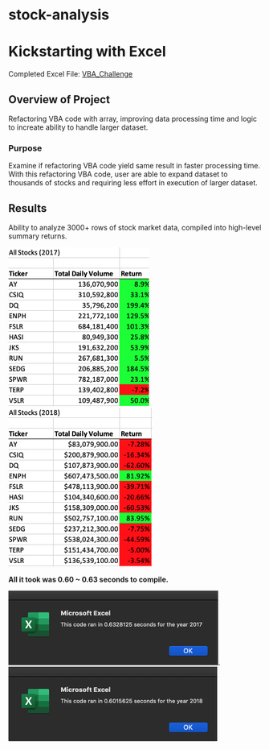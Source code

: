 # stock-analysis

# Kickstarting with Excel
Completed Excel File: [VBA_Challenge](https://github.com/aimeeyen/stock-analysis/blob/main/VBA_Challenge.xlsm)

## Overview of Project
Refactoring VBA code with array, improving data processing time and logic to increate ability to handle larger dataset. 

### Purpose
Examine if refactoring VBA code yield same result in faster processing time. With this refactoring VBA code, user are able to expand dataset to thousands of stocks and requiring less effort in execution of larger dataset.

## Results

Ability to analyze 3000+ rows of stock market data, compiled into high-level summary returns. 


![2017 Stock Analysis](https://github.com/aimeeyen/stock-analysis/blob/main/Resource/VBA_Challenge_2017.png)       ![2018 Stock Analysis](https://github.com/aimeeyen/stock-analysis/blob/main/Resource/VBA_Challenge_2018.png)

**All it took was 0.60 ~ 0.63 seconds to compile.**

![2017 Timer](https://github.com/aimeeyen/stock-analysis/blob/main/Resource/Timer%202017%20Non-Refactored%20Code.png). ![2018 Timer](https://github.com/aimeeyen/stock-analysis/blob/main/Resource/Timer%202018%20Non-Refactored%20Code.png)


